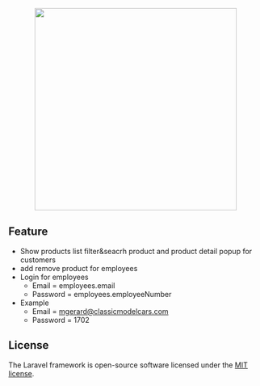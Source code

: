 <p align="center"><img src="https://res.cloudinary.com/dtfbvvkyp/image/upload/v1566331377/laravel-logolockup-cmyk-red.svg" width="400"></p>

## Feature

- Show products list filter&seacrh product and product detail popup for customers
- add remove product for employees
- Login for employees<br>
    - Email = employees.email<br> 
    - Password = employees.employeeNumber
- Example<br>
    - Email = mgerard@classicmodelcars.com<br>
    - Password = 1702

## License

The Laravel framework is open-source software licensed under the [MIT license](https://opensource.org/licenses/MIT).
